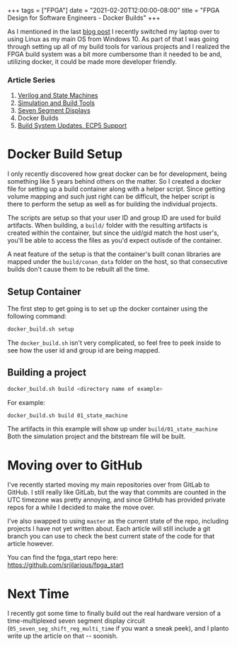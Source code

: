 +++
tags = ["FPGA"]
date = "2021-02-20T12:00:00-08:00"
title = "FPGA Design for Software Engineers - Docker Builds"
+++

As I mentioned in the last [blog post](/post/017_switch_to_kubuntu) I recently switched my laptop over to using Linux as my main OS from Windows 10.  As part of that I was going through setting up all of my build tools for various projects and I realized the FPGA build system was a bit more cumbersome than it needed to be and, utilizing docker, it could be made more developer friendly.

<!--more-->

### Article Series

1. [Verilog and State Machines](/post/014-tiny-fpga-bx)
2. [Simulation and Build Tools](/post/015_fpga_design_p2)
3. [Seven Segment Displays](/post/016_fpga_design_p3)
4. Docker Builds
5. [Build System Updates, ECP5 Support](/post/019_fpga_build_updates)

# Docker Build Setup

I only recently discovered how great docker can be for development, being something like 5 years behind others on the matter.  So I created a docker file for setting up a build container along with a helper script.  Since getting volume mapping and such just right can be difficult, the helper script is there to perform the setup as well as for building the individual projects.

The scripts are setup so that your user ID and group ID are used for build artifacts.  When building, a `build/` folder with the resulting artifacts is created within the container, but since the uid/gid match the host user's, you'll be able to access the files as you'd expect outisde of the container.

A neat feature of the setup is that the container's built conan libraries are mapped under the `build/conan_data` folder on the host, so that consecutive builds don't cause them to be rebuilt all the time.

## Setup Container

The first step to get going is to set up the docker container using the following command:

```bash
docker_build.sh setup
```

The `docker_build.sh` isn't very complicated, so feel free to peek inside to see how the user id and group id are being mapped.


## Building a project

```bash
docker_build.sh build <directory name of example>
```

For example: 
```bash
docker_build.sh build 01_state_machine
```

The artifacts in this example will show up under `build/01_state_machine`  Both the simulation project and the bitstream file will be built.

# Moving over to GitHub

I've recently started moving my main repositories over from GitLab to GitHub.  I still really like GitLab, but the way that commits are counted in the UTC timezone was pretty annoying, and since GitHub has provided private repos for a while I decided to make the move over.

I've also swapped to using `master` as the current state of the repo, including projects I have not yet written about.  Each article will still include a git branch you can use to check the best current state of the code for that article however.

You can find the fpga_start repo here: https://github.com/srjilarious/fpga_start

# Next Time

I recently got some time to finally build out the real hardware version of a time-multiplexed seven segment display circuit (`05_seven_seg_shift_reg_multi_time` if you want a sneak peek), and I planto write up the article on that -- soonish.

<div id="commento"></div>
<script src="https://cdn.commento.io/js/commento.js"></script>

